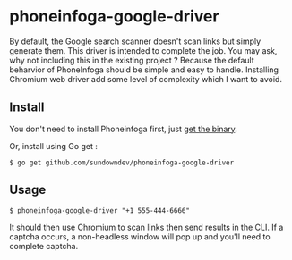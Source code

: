 # phoneinfoga-google-driver

By default, the Google search scanner doesn't scan links but simply generate them. This driver is intended to complete the job. You may ask, why not including this in the existing project ? Because the default beharvior of PhoneInfoga should be simple and easy to handle. Installing Chromium web driver add some level of complexity which I want to avoid.

## Install

You don't need to install Phoneinfoga first, just [get the binary](https://github.com/sundowndev/phoneinfoga-google-driver/releases).

Or, install using Go get :

```
$ go get github.com/sundowndev/phoneinfoga-google-driver
```

## Usage

```
$ phoneinfoga-google-driver "+1 555-444-6666"
```

It should then use Chromium to scan links then send results in the CLI. If a captcha occurs, a non-headless window will pop up and you'll need to complete captcha.
